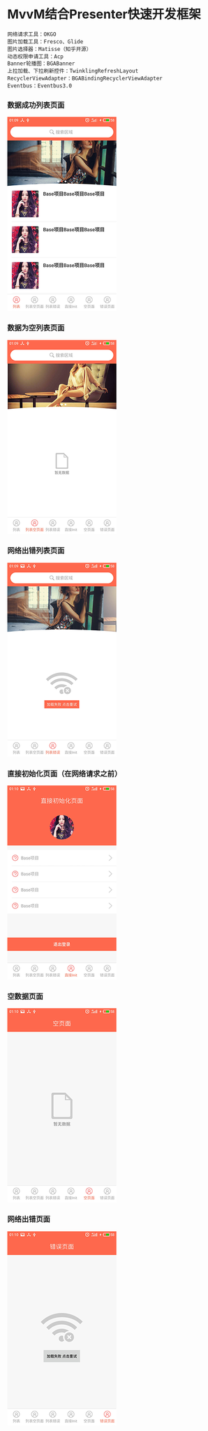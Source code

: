 
# MvvM结合Presenter快速开发框架
```sh
网络请求工具：OKGO
图片加载工具：Fresco、Glide
图片选择器：Matisse（知乎开源）
动态权限申请工具：Acp
Banner轮播图：BGABanner
上拉加载、下拉刷新控件：TwinklingRefreshLayout
RecyclerViewAdapter：BGABindingRecyclerViewAdapter
Eventbus：Eventbus3.0
```

### 数据成功列表页面
![](S70517-010909.png)

### 数据为空列表页面
![](S70517-010951.png)

### 网络出错列表页面
![](S70517-010957.png)

### 直接初始化页面（在网络请求之前）
![](S70517-011005.png)

### 空数据页面
![](S70517-011010.png)

### 网络出错页面
![](S70517-011014.png)
